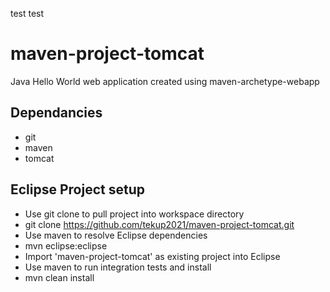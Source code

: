 test test
# maven-project-tomcat
Java Hello World web application created using maven-archetype-webapp


## Dependancies
* git
* maven
* tomcat

## Eclipse Project setup
* Use git clone to pull project into workspace directory
 * git clone https://github.com/tekup2021/maven-project-tomcat.git
* Use maven to resolve Eclipse dependencies
 * mvn eclipse:eclipse
* Import 'maven-project-tomcat' as existing project into Eclipse 
* Use maven to run integration tests and install
 * mvn clean install
 
